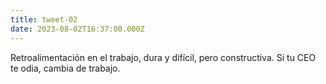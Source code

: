 ```yaml
---
title: tweet-02
date: 2023-08-02T16:37:00.000Z
---
```


Retroalimentación en el trabajo, dura y difícil, pero constructiva. Si tu CEO te odia, cambia de trabajo.
